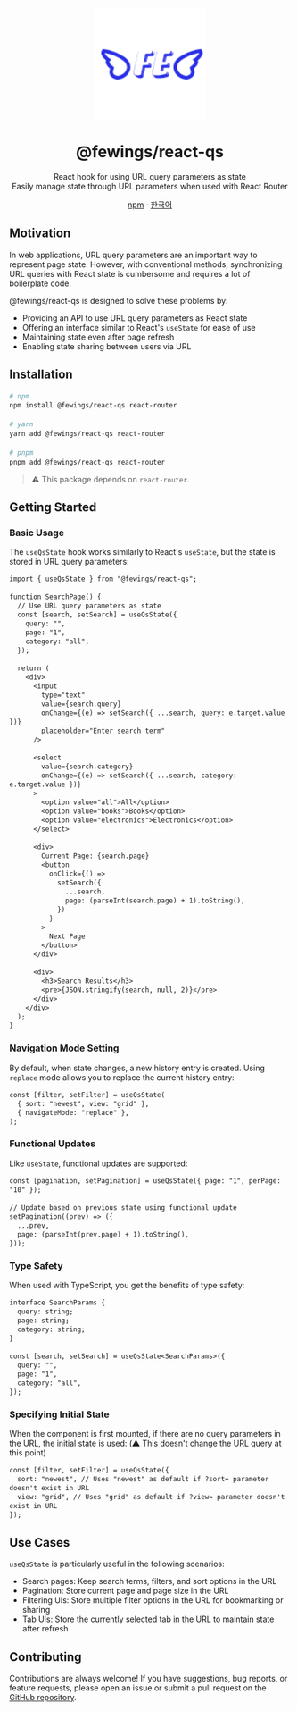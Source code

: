 <p align="center">
    <a href="https://github.com/livemehere/fewings">
        <img src="https://github.com/livemehere/fewings/blob/master/img/logo.png?raw=true" alt="logo" width="200" />
    </a>
    <h1 align="center">@fewings/react-qs</h1>      
    <p align="center">
    React hook for using URL query parameters as state
    <br/>
    Easily manage state through URL parameters when used with React Router
    </p>
    <p align="center">
        <a href="https://www.npmjs.com/package/@fewings/react-qs">npm</a>
        &middot;
        <a href="https://github.com/livemehere/fewings/blob/master/packages/react-qs/README.ko.md">한국어</a>
    </p>
</p>

## Motivation

In web applications, URL query parameters are an important way to represent page state. However, with conventional methods, synchronizing URL queries with React state is cumbersome and requires a lot of boilerplate code.

@fewings/react-qs is designed to solve these problems by:

- Providing an API to use URL query parameters as React state
- Offering an interface similar to React's `useState` for ease of use
- Maintaining state even after page refresh
- Enabling state sharing between users via URL

## Installation

```bash
# npm
npm install @fewings/react-qs react-router

# yarn
yarn add @fewings/react-qs react-router

# pnpm
pnpm add @fewings/react-qs react-router
```

> ⚠️ This package depends on `react-router`.

## Getting Started

### Basic Usage

The `useQsState` hook works similarly to React's `useState`, but the state is stored in URL query parameters:

```tsx
import { useQsState } from "@fewings/react-qs";

function SearchPage() {
  // Use URL query parameters as state
  const [search, setSearch] = useQsState({
    query: "",
    page: "1",
    category: "all",
  });

  return (
    <div>
      <input
        type="text"
        value={search.query}
        onChange={(e) => setSearch({ ...search, query: e.target.value })}
        placeholder="Enter search term"
      />

      <select
        value={search.category}
        onChange={(e) => setSearch({ ...search, category: e.target.value })}
      >
        <option value="all">All</option>
        <option value="books">Books</option>
        <option value="electronics">Electronics</option>
      </select>

      <div>
        Current Page: {search.page}
        <button
          onClick={() =>
            setSearch({
              ...search,
              page: (parseInt(search.page) + 1).toString(),
            })
          }
        >
          Next Page
        </button>
      </div>

      <div>
        <h3>Search Results</h3>
        <pre>{JSON.stringify(search, null, 2)}</pre>
      </div>
    </div>
  );
}
```

### Navigation Mode Setting

By default, when state changes, a new history entry is created. Using `replace` mode allows you to replace the current history entry:

```tsx
const [filter, setFilter] = useQsState(
  { sort: "newest", view: "grid" },
  { navigateMode: "replace" },
);
```

### Functional Updates

Like `useState`, functional updates are supported:

```tsx
const [pagination, setPagination] = useQsState({ page: "1", perPage: "10" });

// Update based on previous state using functional update
setPagination((prev) => ({
  ...prev,
  page: (parseInt(prev.page) + 1).toString(),
}));
```

### Type Safety

When used with TypeScript, you get the benefits of type safety:

```tsx
interface SearchParams {
  query: string;
  page: string;
  category: string;
}

const [search, setSearch] = useQsState<SearchParams>({
  query: "",
  page: "1",
  category: "all",
});
```

### Specifying Initial State

When the component is first mounted, if there are no query parameters in the URL, the initial state is used: (⚠️ This doesn't change the URL query at this point)

```tsx
const [filter, setFilter] = useQsState({
  sort: "newest", // Uses "newest" as default if ?sort= parameter doesn't exist in URL
  view: "grid", // Uses "grid" as default if ?view= parameter doesn't exist in URL
});
```

## Use Cases

`useQsState` is particularly useful in the following scenarios:

- Search pages: Keep search terms, filters, and sort options in the URL
- Pagination: Store current page and page size in the URL
- Filtering UIs: Store multiple filter options in the URL for bookmarking or sharing
- Tab UIs: Store the currently selected tab in the URL to maintain state after refresh

## Contributing

Contributions are always welcome! If you have suggestions, bug reports, or feature requests, please open an issue or submit a pull request on the [GitHub repository](https://github.com/livemehere/fewings).
